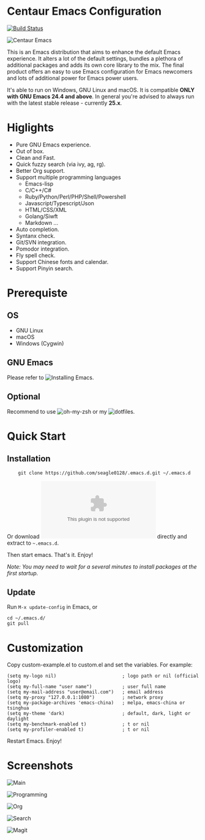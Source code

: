 Centaur Emacs Configuration
============================

[![Build Status](https://travis-ci.org/seagle0128/.emacs.d.svg?branch=master)](https://travis-ci.org/seagle0128/.emacs.d)

![Centaur Emacs](images/logos/logo.png)

This is an Emacs distribution that aims to enhance the default
Emacs experience. It alters a lot of the default settings,
bundles a plethora of additional packages and adds its own core
library to the mix. The final product offers an easy to use Emacs
configuration for Emacs newcomers and lots of additional power for
Emacs power users.

It's able to run on Windows, GNU Linux and macOS. It is compatible **ONLY with
GNU Emacs 24.4 and above**. In general you're advised to always run with the
latest stable release - currently **25.x**.

# Higlights

- Pure GNU Emacs experience.
- Out of box.
- Clean and Fast.
- Quick fuzzy search (via ivy, ag, rg).
- Better Org support.
- Support multiple programming languages
  - Emacs-lisp
  - C/C++/C#
  - Ruby/Python/Perl/PHP/Shell/Powershell
  - Javascript/Typescript/Json
  - HTML/CSS/XML
  - Golang/Siwft
  - Markdown
  ...
- Auto completion.
- Syntanx check.
- Git/SVN integration.
- Pomodor integration.
- Fly spell check.
- Support Chinese fonts and calendar.
- Support Pinyin search.

# Prerequiste

## OS

- GNU Linux
- macOS
- Windows (Cygwin)

## GNU Emacs

Please refer to ![Installing Emacs](http://wikemacs.org/index.php/Installing_Emacs).

## Optional

Recommend to use ![oh-my-zsh](https://github.com/robbyrussell/oh-my-zsh) or my
![dotfiles](https://github.com/seagle0128/dotfiles).

# Quick Start

## Installation

```shell
    git clone https://github.com/seagle0128/.emacs.d.git ~/.emacs.d
```

Or download ![package](https://github.com/seagle0128/.emacs.d/archive/master.zip)
directly and extract to `~.emacs.d`.

Then start emacs. That's it. Enjoy!

*Note: You may need to wait for a several minutes to install packages at the
first startup.*

## Update

Run `M-x update-config` in Emacs, or 

``` shell
cd ~/.emacs.d/
git pull
```

# Customization
Copy custom-example.el to custom.el and set the variables. For example:

```emacs-lisp
(setq my-logo nil)                        ; logo path or nil (official logo)
(setq my-full-name "user name")           ; user full name
(setq my-mail-address "user@email.com")   ; email address
(setq my-proxy "127.0.0.1:1080")          ; network proxy
(setq my-package-archives 'emacs-china)   ; melpa, emacs-china or tsinghua
(setq my-theme 'dark)                     ; default, dark, light or daylight
(setq my-benchmark-enabled t)             ; t or nil
(setq my-profiler-enabled t)              ; t or nil
```

Restart Emacs. Enjoy!

# Screenshots

![Main](images/screenshots/main.png)

![Programming](images/screenshots/programming.png)

![Org](images/screenshots/org.png)

![Search](images/screenshots/search.png)

![Magit](images/screenshots/magit.png)

